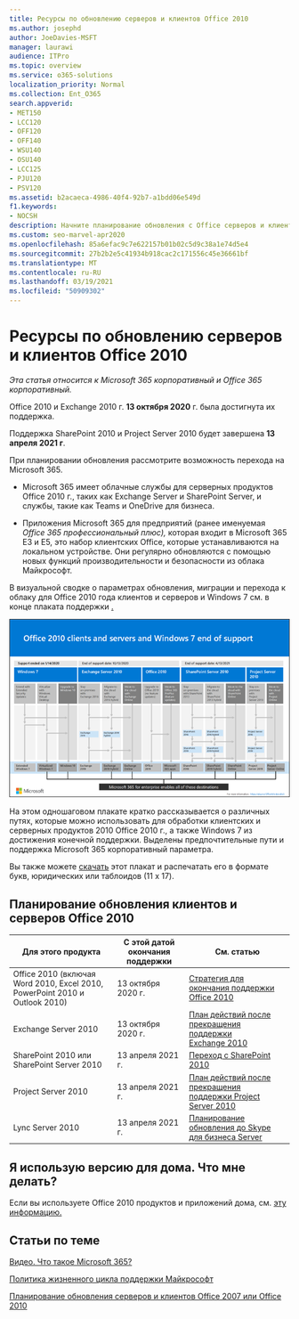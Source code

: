 ```yaml
---
title: Ресурсы по обновлению серверов и клиентов Office 2010
ms.author: josephd
author: JoeDavies-MSFT
manager: laurawi
audience: ITPro
ms.topic: overview
ms.service: o365-solutions
localization_priority: Normal
ms.collection: Ent_O365
search.appverid:
- MET150
- LCC120
- OFF120
- OFF140
- WSU140
- OSU140
- LCC125
- PJU120
- PSV120
ms.assetid: b2acaeca-4986-40f4-92b7-a1bdd06e549d
f1.keywords:
- NOCSH
description: Начните планирование обновления с Office серверов и клиентских приложений 2010 г., поскольку поддержка скоро заканчивается, а пользовательские соглашения о поддержке недоступны.
ms.custom: seo-marvel-apr2020
ms.openlocfilehash: 85a6efac9c7e622157b01b02c5d9c38a1e74d5e4
ms.sourcegitcommit: 27b2b2e5c41934b918cac2c171556c45e36661bf
ms.translationtype: MT
ms.contentlocale: ru-RU
ms.lasthandoff: 03/19/2021
ms.locfileid: "50909302"
---
```

# <a name="resources-to-help-you-upgrade-from-office-2010-servers-and-clients"></a>Ресурсы по обновлению серверов и клиентов Office 2010

*Эта статья относится к Microsoft 365 корпоративный и Office 365 корпоративный.*

Office 2010 и Exchange 2010 г. **13 октября 2020** г. была достигнута их поддержка.

Поддержка SharePoint 2010 и Project Server 2010 будет завершена **13 апреля 2021 г**.

При планировании обновления рассмотрите возможность перехода на Microsoft 365.

- Microsoft 365 имеет облачные службы для серверных продуктов Office 2010 г., таких как Exchange Server и SharePoint Server, и службы, такие как Teams и OneDrive для бизнеса.

- Приложения Microsoft 365 для предприятий (ранее именуемая *Office 365 профессиональный плюс),* которая входит в Microsoft 365 E3 и E5, это набор клиентских Office, которые устанавливаются на локальном устройстве. Они регулярно обновляются с помощью новых функций производительности и безопасности из облака Майкрософт.

В визуальной сводке о параметрах обновления, миграции и перехода к облаку для Office 2010 года клиентов и серверов и Windows 7 см. в конце плаката поддержки [.](../downloads/Office2010Windows7EndOfSupport.pdf)

[![Завершение поддержки клиентов и Office 2010 г. и Windows 7 плакатов](../media/upgrade-from-office-2010-servers-and-products/office2010-windows7-end-of-support.png)](../downloads/Office2010Windows7EndOfSupport.pdf)

На этом одношаговом плакате кратко рассказывается о различных путях, которые можно использовать для обработки клиентских и серверных продуктов 2010 Office 2010 г., а также Windows 7 из достижения конечной поддержки. Выделены предпочтительные пути и поддержка Microsoft 365 корпоративный параметра.

Вы также можете [скачать](https://github.com/MicrosoftDocs/microsoft-365-docs/raw/public/microsoft-365/downloads/Office2010Windows7EndOfSupport.pdf) этот плакат и распечатать его в формате букв, юридических или таблоидов (11 x 17).

## <a name="office-2010-client-and-server-upgrade-planning"></a>Планирование обновления клиентов и серверов Office 2010

|Для этого продукта|С этой датой окончания поддержки|См. статью|
|---|---|---|
|Office 2010 (включая Word 2010, Excel 2010, PowerPoint 2010 и Outlook 2010)|13 октября 2020 г. |[Стратегия для окончания поддержки Office 2010](/DeployOffice/office-2010-end-support-roadmap)|
|Exchange Server 2010|13 октября 2020 г.|[План действий после прекращения поддержки Exchange 2010](exchange-2010-end-of-support.md)|
|SharePoint 2010 или SharePoint Server 2010|13 апреля 2021 г.|[Переход с SharePoint 2010](upgrade-from-sharepoint-2010.md)|
|Project Server 2010|13 апреля 2021 г.|[План действий после прекращения поддержки Project Server 2010](project-server-2010-end-of-support.md)|
|Lync Server 2010|13 апреля 2021 г.|[Планирование обновления до Skype для бизнеса Server](/skypeforbusiness/plan-your-deployment/upgrade)|

## <a name="im-a-home-user-what-do-i-do"></a>Я использую версию для дома. Что мне делать?

Если вы используете Office 2010 продуктов и приложений дома, см. [эту информацию.](plan-upgrade-previous-versions-office.md#im-a-home-user-what-do-i-do)

## <a name="related-topics"></a>Статьи по теме

[Видео. Что такое Microsoft 365?](https://support.office.com/article/847caf12-2589-452c-8aca-1c009797678b.aspx)

[Политика жизненного цикла поддержки Майкрософт](/lifecycle/)

[Планирование обновления серверов и клиентов Office 2007 или Office 2010](plan-upgrade-previous-versions-office.md)